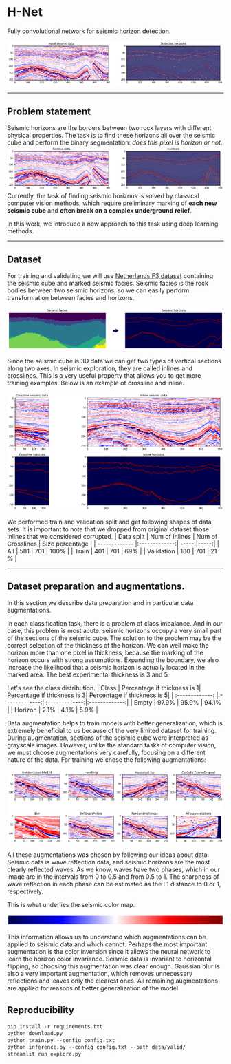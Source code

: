 # H-Net
Fully convolutional network for seismic horizon detection.

![Header](images/header.png)

---
## Problem statement
Seismic horizons are the borders between two rock layers with different physical properties. The task is to find these horizons all over the seismic cube and perform the binary segmentation: *does this pixel is horizon or not*.
![Problem statement](images/ps.png)
Currently, the task of finding seismic horizons is solved by classical computer vision methods, which require preliminary marking of __each new seismic cube__ and __often break on a complex underground relief__.

In this work, we introduce a new approach to this task using deep learning methods.

---
## Dataset
For training and validating we will use [Netherlands F3 dataset](https://github.com/olivesgatech/facies_classification_benchmark) containing the seismic cube and marked seismic facies. Seismic facies is the rock bodies between two seismic horizons, so we can easily perform transformation between facies and horizons. 

![Transformation](images/tr.png)

Since the seismic cube is 3D data we can get two types of vertical sections along two axes. In seismic exploration, they are called inlines and crosslines. This is a very useful property that allows you to get more training examples. Below is an example of crossline and inline.

![Inlines and crosslines](images/icl.png)

We performed train and validation split and get following shapes of data sets. It is important to note that we dropped from original dataset those inlines that we considered corrupted.
| Data split       | Num of Inlines           | Num of Crosslines  | Size percentage |
| ------------- |:-------------:| -----:|-----:|
| All | 581 | 701 | 100% |
| Train      | 401 | 701 | 69% |
| Validation      | 180     |   701 | 21 % |

---
## Dataset preparation and augmentations.
In this section we describe data preparation and in particular data augmentations.

In each classification task, there is a problem of class imbalance. And in our case, this problem is most acute: seismic horizons occupy a very small part of the sections of the seismic cube. The solution to the problem may be the correct selection of the thickness of the horizon. We can well make the horizon more than one pixel in thickness, because the marking of the horizon occurs with strong assumptions. Expanding the boundary, we also increase the likelihood that a seismic horizon is actually located in the marked area. The best experimental thickness is 3 and 5.

Let's see the class distribution.
| Class       | Percentage if thickness is 1| Percentage if thickness is 3| Percentage if thickness is 5|
| :-------------: |:-------------:| :-------------:|:-------------:|
| Empty | 97.9% | 95.9% | 94.1% |
| Horizon      | 2.1% | 4.1% | 5.9% |

Data augmentation helps to train models with better generalization, which is extremely beneficial to us because of the very limited dataset for training. During augmentation, sections of the seismic cube were interpreted as grayscale images. However, unlike the standard tasks of computer vision, we must choose augmentations very carefully, focusing on a different nature of the data. For training we chose the following augmentations:

![Augmentations](images/augmentations.png)

All these augmentations was chosen by following our ideas about data. Seismic data is wave reflection data, and seismic horizons are the most clearly reflected waves. As we know, waves have two phases, which in our image are in the intervals from 0 to 0.5 and from 0.5 to 1. The sharpness of wave reflection in each phase can be estimated as the L1 distance to 0 or 1, respectively. 

This is what underlies the seismic color map.

![CMAP](images/cmap.png)

This information allows us to understand which augmentations can be applied to seismic data and which cannot. Perhaps the most important augmentation is the color inversion since it allows the neural network to learn the horizon color invariance. Seismic data is invariant to horizontal flipping, so choosing this augmentation was clear enough. Gaussian blur is also a very important augmentation, which removes unnecessary reflections and leaves only the clearest ones. All remaining augmentations are applied for reasons of better generalization of the model.

## Reproducibility
```
pip install -r requirements.txt
python download.py
python train.py --config config.txt
python inference.py --config config.txt --path data/valid/
streamlit run explore.py
```
